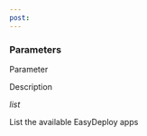 ```yaml
---
post: 
---
```


### Parameters



    

        

            
Parameter

            
Description

        

    

    

        

            
_list_

            
List the available EasyDeploy apps

        

    




